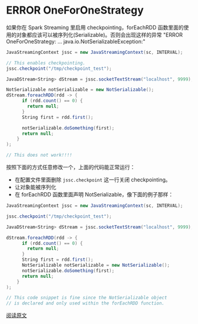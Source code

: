 # ERROR OneForOneStrategy

如果你在 Spark Streaming 里启用 checkpointing，forEachRDD 函数里面的使用的对象都应该可以被序列化(Serializable)。否则会出现这样的异常 "ERROR OneForOneStrategy: ... java.io.NotSerializableException:"

```scala
JavaStreamingContext jssc = new JavaStreamingContext(sc, INTERVAL);

// This enables checkpointing.
jssc.checkpoint("/tmp/checkpoint_test");

JavaDStream<String> dStream = jssc.socketTextStream("localhost", 9999);

NotSerializable notSerializable = new NotSerializable();
dStream.foreachRDD(rdd -> {
      if (rdd.count() == 0) {
        return null;
      }
      String first = rdd.first();

      notSerializable.doSomething(first);
      return null;
    }
);

// This does not work!!!!
```

按照下面的方式任意修改一个，上面的代码能正常运行：

- 在配置文件里面删除 `jssc.checkpoint` 这一行关闭 checkpointing。
- 让对象能被序列化
- 在 forEachRDD 函数里面声明 NotSerializable，像下面的例子那样：

```scala
JavaStreamingContext jssc = new JavaStreamingContext(sc, INTERVAL);

jssc.checkpoint("/tmp/checkpoint_test");

JavaDStream<String> dStream = jssc.socketTextStream("localhost", 9999);

dStream.foreachRDD(rdd -> {
      if (rdd.count() == 0) {
        return null;
      }
      String first = rdd.first();
      NotSerializable notSerializable = new NotSerializable();
      notSerializable.doSomething(first);
      return null;
    }
);

// This code snippet is fine since the NotSerializable object
// is declared and only used within the forEachRDD function.
```

[阅读原文](http://databricks.gitbooks.io/databricks-spark-knowledge-base/content/spark_streaming/error_oneforonestrategy.html)